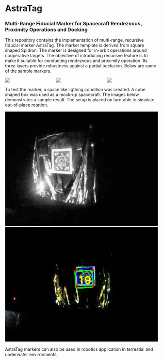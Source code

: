 # AstraTag
### Multi-Range Fiducial Marker for Spacecraft Rendezvous, Proximity Operations and Docking

This repository contains the implementation of multi-range, recursive fiducial marker AstraTag. The marker template is derived from square shaped Spidron. The marker is designed for in-orbit operations around cooperative targets. The objective of introducing recurisve feature is to make it suitable for conducting rendezvous and proximity operation. Its three layers provide robustness against a partial occlusion. Below are some of the sample markers. 

<div style="display: flex; justify-content: space-between;">
    <img src="samples/marker1.png" width="200">
    <img src="samples/marker2.png" width="200">
    <img src="samples/marker3.png" width="200">
</div>

To test the marker, a space like ligthing condition was created. A cube shaped box was used as a mock-up spacecraft. The images below demonstrates a sample result. The setup is placed on turntable to simulate out-of-place rotation. 

<img src="test/enhanced.png" width="600">

<img src="test/result.png" width="600">

AstraTag markers can also be used in robotics application in terrestial and underwater environments. 
